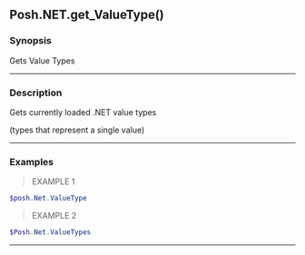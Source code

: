 Posh.NET.get_ValueType()
------------------------




### Synopsis
Gets Value Types



---


### Description

Gets currently loaded .NET value types

(types that represent a single value)



---


### Examples
> EXAMPLE 1

```PowerShell
$posh.Net.ValueType
```
> EXAMPLE 2

```PowerShell
$Posh.Net.ValueTypes
```


---
